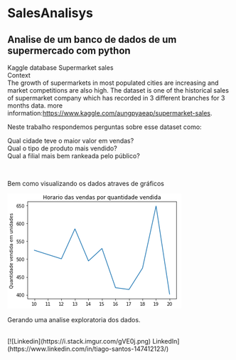 # SalesAnalisys

## Analise de um banco de dados de um supermercado com python

Kaggle database Supermarket sales<br />
Context<br />
The growth of supermarkets in most populated cities are increasing and market competitions are also high. The dataset is one of the historical sales of supermarket company which has recorded in 3 different branches for 3 months data.
more information:https://www.kaggle.com/aungpyaeap/supermarket-sales. <br />

Neste trabalho respondemos perguntas sobre esse dataset como:

Qual cidade teve o maior valor em vendas? <br />
Qual o tipo de produto mais vendido? <br/>
Qual a filial mais bem rankeada pelo público?<br/>

<br/>

Bem como visualizando os dados atraves de gráficos <br/>

![alt text](https://github.com/TiagoSF/SalesAnalisys/blob/main/data/image_1.png?raw=true)

Gerando uma analise exploratoria dos dados. <br/>

<br/>
[![Linkedin](https://i.stack.imgur.com/gVE0j.png) LinkedIn](https://www.linkedin.com/in/tiago-santos-147412123/)



